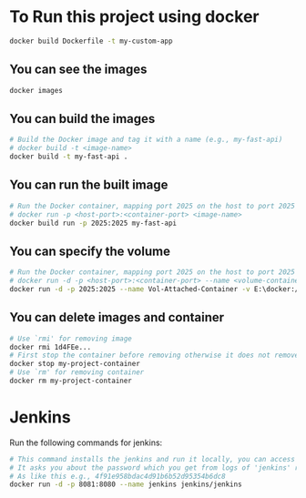 # To Run this project using docker

```bash
docker build Dockerfile -t my-custom-app
```

## You can see the images

```bash
docker images
```

## You can build the images

```bash
# Build the Docker image and tag it with a name (e.g., my-fast-api)
# docker build -t <image-name>
docker build -t my-fast-api .
```

## You can run the built image

```bash
# Run the Docker container, mapping port 2025 on the host to port 2025 in the container
# docker run -p <host-port>:<container-port> <image-name>
docker build run -p 2025:2025 my-fast-api
```

## You can specify the volume

```bash
# Run the Docker container, mapping port 2025 on the host to port 2025 in the container
# docker run -d -p <host-port>:<container-port> --name <volume-container-name> -v <address-specified> <image-name>
docker run -d -p 2025:2025 --name Vol-Attached-Container -v E:\docker:/var/lib my-fast-api
```

## You can delete images and container

```bash
# Use `rmi' for removing image
docker rmi 1d4FEe... 
# First stop the container before removing otherwise it does not remove it
docker stop my-project-container
# Use `rm' for removing container
docker rm my-project-container
```

# Jenkins

Run the following commands for jenkins:

```bash
# This command installs the jenkins and run it locally, you can access it via `localhost:808`
# It asks you about the password which you get from logs of 'jenkins' running container like a hashed form string
# As like this e.g., 4f91e958bdac4d91b6b52d95354b6dc8
docker run -d -p 8081:8080 --name jenkins jenkins/jenkins
```

